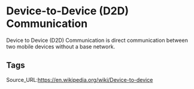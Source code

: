 # Device-to-Device (D2D) Communication
Device to Device (D2D) Communication is direct communication between two mobile devices without a base network.
## Tags
Source_URL:https://en.wikipedia.org/wiki/Device-to-device
